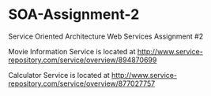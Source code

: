 # SOA-Assignment-2
Service Oriented Architecture Web Services Assignment #2

Movie Information Service is located at http://www.service-repository.com/service/overview/894870699

Calculator Service is located at http://www.service-repository.com/service/overview/877027757

